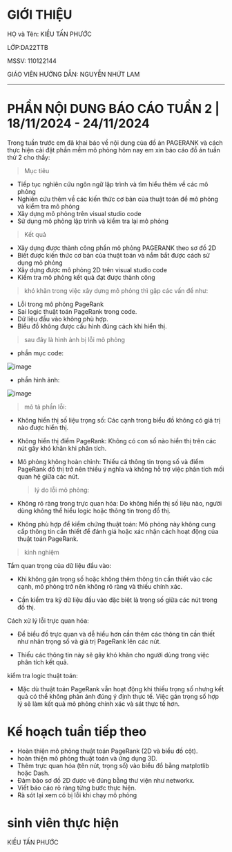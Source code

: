 # GIỚI THIỆU

HỌ và Tên: KIỀU TẤN PHƯỚC

LỚP:DA22TTB

MSSV: 110122144

GIÁO VIÊN HƯỚNG DẪN: NGUYỄN NHỨT LAM

------------------------------------------------------------
# PHẦN NỘI DUNG BÁO CÁO TUẦN 2 | 18/11/2024 - 24/11/2024

Trong tuần trước em đã khai báo về nội dung của đồ án PAGERANK và cách thực hiện cài đặt phần mềm mô phỏng hôm nay em xin báo cáo đồ án tuần thứ 2 cho thầy:
> Mục tiêu
-	Tiếp tục nghiên cứu ngôn ngữ lập trình và tìm hiểu thêm về các mô phỏng 
-	Nghiên cứu thêm về các kiến thức cơ bản của thuật toán để mô phỏng và kiểm tra mô phỏng
-	Xây dựng mô phỏng trên visual studio code
-	Sử dụng mô phỏng lập trình và kiểm tra lại mô phỏng

> Kết quả 
-	Xây dựng được thành công phần mô phỏng PAGERANK theo sơ đồ 2D
-	Biết được kiến thức cơ bản của thuật toán và nắm bắt được cách sử dụng mô phỏng
-	Xây dựng được mô phỏng 2D trên visual studio code 
-	Kiểm tra mô phỏng kết quả đạt được thành công

> khó khăn
trong việc xây dựng mô phỏng thì gặp các vấn đề như:
- Lỗi trong mô phỏng PageRank 
-	Sai logic thuật toán PageRank trong code.
-	Dữ liệu đầu vào không phù hợp.
-	Biểu đồ không được cấu hình đúng cách khi hiển thị.
  
> sau đây là hình ảnh bị lỗi mô phỏng
- phần mục code:
  
![image](https://github.com/user-attachments/assets/950e27ef-0874-4ff0-92df-0ae3b3fc2a95)


- phần hình ảnh:
  
![image](https://github.com/user-attachments/assets/8c521890-c29a-42bc-9ec2-f7aaab941189)

> mô tả phần lỗi:

- Không hiển thị số liệu trọng số: Các cạnh trong biểu đồ không có giá trị nào được hiển thị.
  
- Không hiển thị điểm PageRank: Không có con số nào hiển thị trên các nút gây khó khăn khi phân tích.
  
- Mô phỏng không hoàn chỉnh: Thiếu cả thông tin trọng số và điểm PageRank đồ thị trở nên thiếu ý nghĩa và không hỗ trợ việc phân tích mối quan hệ giữa các nút.

  > lý do lỗi mô phỏng:
  
- Không rõ ràng trong trực quan hóa: Do không hiển thị số liệu nào, người dùng không thể hiểu logic hoặc thông tin trong đồ thị.
- Không phù hợp để kiểm chứng thuật toán: Mô phỏng này không cung cấp thông tin cần thiết để đánh giá hoặc xác nhận cách hoạt động của thuật toán PageRank.
  
> kinh nghiệm

Tầm quan trọng của dữ liệu đầu vào:

- Khi không gán trọng số hoặc không thêm thông tin cần thiết vào các cạnh, mô phỏng trở nên không rõ ràng và thiếu chính xác.
  
- Cần kiểm tra kỹ dữ liệu đầu vào đặc biệt là trọng số giữa các nút trong đồ thị.

Cách xử lý lỗi trực quan hóa:

- Để biểu đồ trực quan và dễ hiểu hơn cần thêm các thông tin cần thiết như nhãn trọng số và giá trị PageRank lên các nút.

- Thiếu các thông tin này sẽ gây khó khăn cho người dùng trong việc phân tích kết quả.

kiểm tra logic thuật toán:

- Mặc dù thuật toán PageRank vẫn hoạt động khi thiếu trọng số nhưng kết quả có thể không phản ánh đúng ý định thực tế. Việc gán trọng số hợp lý sẽ làm kết quả mô phỏng chính xác và sát thực tế hơn.

# Kế hoạch tuần tiếp theo

-	Hoàn thiện mô phỏng thuật toán PageRank (2D và biểu đồ cột).
- hoàn thiện mô phỏng thuật toán và ứng dụng 3D.
-	 Thêm trực quan hóa (tên nút, trọng số) vào biểu đồ bằng matplotlib hoặc Dash.
-	 Đảm bảo sơ đồ 2D được vẽ đúng bằng thư viện như networkx.
-	Viết báo cáo rõ ràng từng bước thực hiện.
-	Rà sót lại xem có bị lỗi khi chạy mô phỏng 

# sinh viên thực hiện

KIỀU TẤN PHƯỚC



